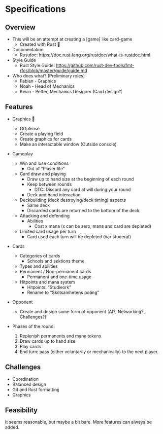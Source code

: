# Specifications

## Overview

* This will be an attempt at creating a [game] like card-game
    * Created with Rust :crab:
* Documentation
    * Rustdoc: https://doc.rust-lang.org/rustdoc/what-is-rustdoc.html 
* Style Guide
    * Rust Style Guide: https://github.com/rust-dev-tools/fmt-rfcs/blob/master/guide/guide.md 
* Who does what? (Preliminary roles)
    * Fabian - Graphics
    * Noah   - Head of Mechanics
    * Kevin  - Petter, Mechanics Designer (Card design?)

## Features

* Graphics :crab:
    * GGplease
    * Create a playing field
    * Create graphics for cards
    * Make an interactable window (Outside console)

* Gameplay
    * Win and lose conditions
        * Out of “Player life”
    * Card draw and playing
        * Draw up to hand size at the beginning of each round
        * Keep between rounds
            * DTC: Discard any card at will during your round
        * Deck and hand interaction
    * Deckbuilding (deck destroying/deck timing) aspects
        * Same deck
        * Discarded cards are returned to the bottom of the deck 
    * Attacking and defending
        * Abilities
            * Cost x mana (x can be zero, mana and card are depleted)
    * Limited card usage per turn
        * Card used each turn will be depleted (har studerat)

* Cards
    * Categories of cards
        * Schools and sektions theme
    * Types and abilities
    * Permanent / Non-permanent cards
        * Permanent and one-time usage
    * Hitpoints and mana system
        * Hitpoints: “Studieork”
        * Rename to “Skötsamhetens poäng”

* Opponent
    * Create and design some form of opponent (AI?, Networking?, Challenges?)

* Phases of the round:
    1. Replenish permanents and mana tokens
    2. Draw cards up to hand size
    3. Play cards
    4. End turn: pass (either voluntarily or mechanically) to the next player.

## Challenges

* Coordination
* Balanced design
* Git and Rust formatting
* Graphics

## Feasibility
It seems reasonable, but maybe a bit bare. More features can always be added.